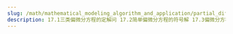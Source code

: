 ```yaml
---
slug: /math/mathematical_modeling_algorithm_and_application/partial_differential_equation
description: 17.1三类偏微分方程的定解问 17.2简单偏微分方程的符号解 17.3偏微分方程的差分解法 17.4 Python求偏微分方程数值解举例
---
```

